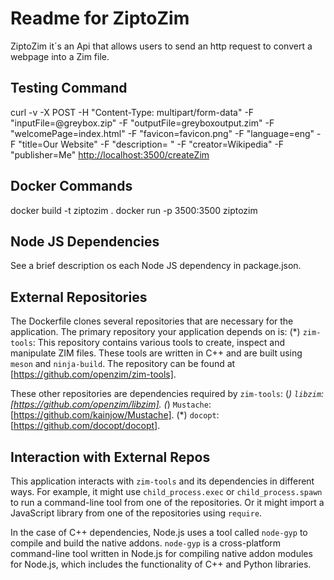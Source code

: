 # Readme for ZiptoZim

ZiptoZim it´s an Api that allows users to send an http request to convert a webpage into a Zim file.

## Testing Command

curl -v -X POST -H "Content-Type: multipart/form-data" -F "inputFile=@greybox.zip" -F "outputFile=greyboxoutput.zim" -F "welcomePage=index.html" -F "favicon=favicon.png" -F "language=eng" -F "title=Our Website" -F "description= " -F "creator=Wikipedia" -F "publisher=Me" <http://localhost:3500/createZim>

## Docker Commands

docker build -t ziptozim .
docker run -p 3500:3500 ziptozim

## Node JS Dependencies

See a brief description os each Node JS dependency in package.json.

## External Repositories

The Dockerfile clones several repositories that are necessary for the application. The primary repository your application depends on is:
(*) `zim-tools`: This repository contains various tools to create, inspect and manipulate ZIM files. These tools are written in C++ and are built using `meson` and `ninja-build`. The repository can be found at [https://github.com/openzim/zim-tools].

These other repositories are dependencies required by `zim-tools`:
(*) `libzim`: [https://github.com/openzim/libzim].
(*) `Mustache`: [https://github.com/kainjow/Mustache].
(*) `docopt`: [https://github.com/docopt/docopt].

## Interaction with External Repos

This application interacts with `zim-tools` and its dependencies in different ways. For example, it might use `child_process.exec` or `child_process.spawn` to run a command-line tool from one of the repositories. Or it might import a JavaScript library from one of the repositories using `require`.

In the case of C++ dependencies, Node.js uses a tool called `node-gyp` to compile and build the native addons. `node-gyp` is a cross-platform command-line tool written in Node.js for compiling native addon modules for Node.js, which includes the functionality of C++ and Python libraries.

